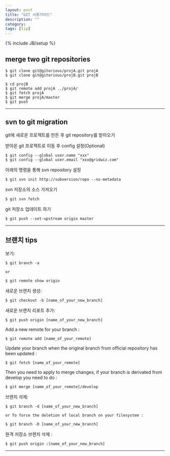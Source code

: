 ```yaml
---
layout: post
title: "GIT 사용가이드"
description: ""
category: 
tags: [tip]
---
```

{% include JB/setup %}

## merge two git repositories

	$ git clone git@gitorious/projA.git projA
	$ git clone git@gitorious/projB.git projB
	
	$ cd projB
	$ git remote add projA ../projA/
	$ git fetch projA
	$ git merge projA/master
	$ git push

---------------------------


## svn to git migration

git에 새로운 프로젝트를 만든 후 git repository를 받아오기

받아온 git 프로젝트로 이동 후 config 설정(Optional)

	$ git config --global user.name "xxx"
	$ git config --global user.email "xxx@gridwiz.com"
	
아래의 명령을 통해 svn repository 설정

	$ git svn init http://subversion/repo --no-metadata
	
svn 저장소의 소스 가져오기

	$ git svn fetch
	
git 저장소 업데이트 하기

	$ git push --set-upstream origin master

---------------------------


## 브랜치 tips

보기:

	$ git branch -a

	or
	
	$ git remote show origin


새로운 브렌치 생성:

	$ git checkout -b [name_of_your_new_branch]


새로운 브랜치 리포트 추가:

	$ git push origin [name_of_your_new_branch]

Add a new remote for your branch :

	$ git remote add [name_of_your_remote] 

Update your branch when the original branch from official repository has been updated :

	$ git fetch [name_of_your_remote]

Then you need to apply to merge changes, if your branch is derivated from develop you need to do :

	$ git merge [name_of_your_remote]/develop

브렌치 삭제:

	$ git branch -d [name_of_your_new_branch]

	or To force the deletion of local branch on your filesystem :

	$ git branch -D [name_of_your_new_branch]

원격 저장소 브렌치 삭제 :

	$ git push origin :[name_of_your_new_branch]

---------------------------

